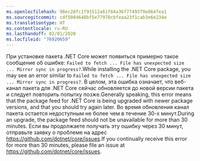 ```yaml
---
ms.openlocfilehash: 98ec28fc1f91512a61f64a36f7749379e864fea1
ms.sourcegitcommit: cdf5084648bf5e77970cbfeaa23f1cab3e6e234e
ms.translationtype: HT
ms.contentlocale: ru-RU
ms.lasthandoff: 02/01/2020
ms.locfileid: "76920659"
---
```


<span data-ttu-id="f0483-101">При установке пакета .NET Core может появиться примерно такое сообщение об ошибке: `Failed to fetch ... File has unexpected size ... Mirror sync in progress?`.</span><span class="sxs-lookup"><span data-stu-id="f0483-101">While installing the .NET Core package, you may see an error similar to `Failed to fetch ... File has unexpected size ... Mirror sync in progress?`.</span></span> <span data-ttu-id="f0483-102">В целом, эта ошибка означает, что веб-канал пакета для .NET Core сейчас обновляется до новой версии пакета и следует повторить попытку позже.</span><span class="sxs-lookup"><span data-stu-id="f0483-102">Generally speaking, this error means that the package feed for .NET Core is being upgraded with newer package versions, and that you should try again later.</span></span> <span data-ttu-id="f0483-103">Во время обновления канал пакета остается недоступным не более чем в течение 30-х минут.</span><span class="sxs-lookup"><span data-stu-id="f0483-103">During an upgrade, the package feed should not be unavailable for more than 30 minutes.</span></span> <span data-ttu-id="f0483-104">Если вы продолжаете получать эту ошибку через 30 минут, отправьте заявку о проблеме на адрес <https://github.com/dotnet/core/issues>.</span><span class="sxs-lookup"><span data-stu-id="f0483-104">If you continually receive this error for more than 30 minutes, please file an issue at <https://github.com/dotnet/core/issues>.</span></span>
